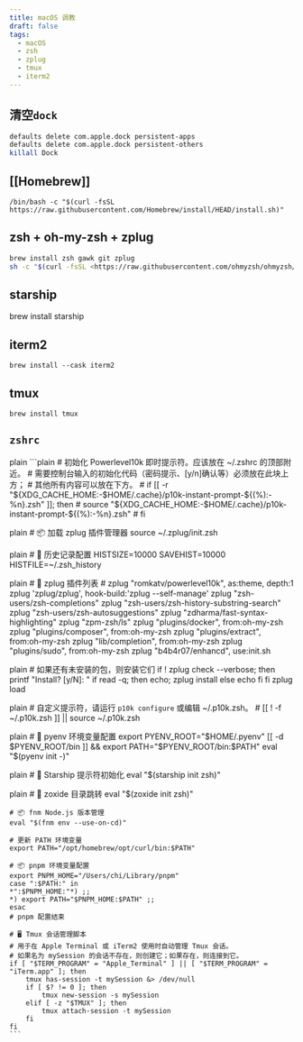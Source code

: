 ```yaml
---
title: macOS 调教
draft: false
tags:
  - macOS
  - zsh
  - zplug
  - tmux
  - iterm2
---
```

## 清空`dock`

```bash
defaults delete com.apple.dock persistent-apps
defaults delete com.apple.dock persistent-others
killall Dock
```

## [[Homebrew]]

`/bin/bash -c "$(curl -fsSL https://raw.githubusercontent.com/Homebrew/install/HEAD/install.sh)"`

## zsh + oh-my-zsh + zplug

```bash
brew install zsh gawk git zplug
sh -c "$(curl -fsSL <https://raw.githubusercontent.com/ohmyzsh/ohmyzsh/master/tools/install.sh>)"
```

## starship

brew install starship

## iterm2

`brew install --cask iterm2`

## tmux

`brew install tmux`

## `zshrc`

   plain ```plain
    # 初始化 Powerlevel10k 即时提示符。应该放在 ~/.zshrc 的顶部附近。
    # 需要控制台输入的初始化代码（密码提示、[y/n]确认等）必须放在此块上方；
    # 其他所有内容可以放在下方。
    # if [[ -r "${XDG_CACHE_HOME:-$HOME/.cache}/p10k-instant-prompt-${(%):-%n}.zsh" ]]; then
    #   source "${XDG_CACHE_HOME:-$HOME/.cache}/p10k-instant-prompt-${(%):-%n}.zsh"
    # fi

   plain # 📦 加载 zplug 插件管理器
    source ~/.zplug/init.zsh

   plain # 🔧 历史记录配置
    HISTSIZE=10000
    SAVEHIST=10000
    HISTFILE=~/.zsh_history

   plain # 🚀 zplug 插件列表
    # zplug "romkatv/powerlevel10k", as:theme, depth:1
    zplug 'zplug/zplug', hook-build:'zplug --self-manage'
    zplug "zsh-users/zsh-completions"
    zplug "zsh-users/zsh-history-substring-search"
    zplug "zsh-users/zsh-autosuggestions"
    zplug "zdharma/fast-syntax-highlighting"
    zplug "zpm-zsh/ls"
    zplug "plugins/docker", from:oh-my-zsh
    zplug "plugins/composer", from:oh-my-zsh
    zplug "plugins/extract", from:oh-my-zsh
    zplug "lib/completion", from:oh-my-zsh
    zplug "plugins/sudo", from:oh-my-zsh
    zplug "b4b4r07/enhancd", use:init.sh

   plain # 如果还有未安装的包，则安装它们
    if ! zplug check --verbose; then
        printf "Install? [y/N]: "
        if read -q; then
            echo; zplug install
        else
            echo
        fi
    fi
    zplug load

   plain # 自定义提示符，请运行 `p10k configure` 或编辑 ~/.p10k.zsh。
    # [[ ! -f ~/.p10k.zsh ]] || source ~/.p10k.zsh

   plain # 🐍 pyenv 环境变量配置
    export PYENV_ROOT="$HOME/.pyenv"
    [[ -d $PYENV_ROOT/bin ]] && export PATH="$PYENV_ROOT/bin:$PATH"
    eval "$(pyenv init -)"

   plain # 🌌 Starship 提示符初始化
    eval "$(starship init zsh)"

   plain # 📂 zoxide 目录跳转
    eval "$(zoxide init zsh)"

    # 📦 fnm Node.js 版本管理
    eval "$(fnm env --use-on-cd)"

    # 更新 PATH 环境变量
    export PATH="/opt/homebrew/opt/curl/bin:$PATH"

    # 📦 pnpm 环境变量配置
    export PNPM_HOME="/Users/chi/Library/pnpm"
    case ":$PATH:" in
    *":$PNPM_HOME:"*) ;;
    *) export PATH="$PNPM_HOME:$PATH" ;;
    esac
    # pnpm 配置结束

    # 🖥️ Tmux 会话管理脚本
    # 用于在 Apple Terminal 或 iTerm2 使用时自动管理 Tmux 会话。
    # 如果名为 mySession 的会话不存在，则创建它；如果存在，则连接到它。
    if [ "$TERM_PROGRAM" = "Apple_Terminal" ] || [ "$TERM_PROGRAM" = "iTerm.app" ]; then
        tmux has-session -t mySession &> /dev/null
        if [ $? != 0 ]; then
            tmux new-session -s mySession
        elif [ -z "$TMUX" ]; then
            tmux attach-session -t mySession
        fi
    fi
    ```
